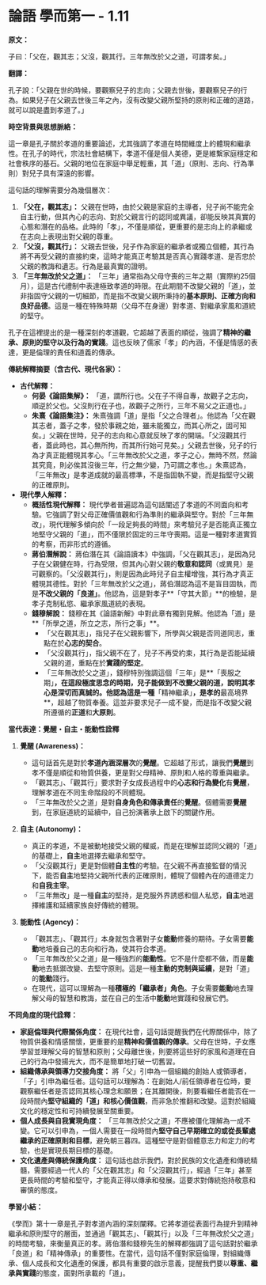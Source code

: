 # 論語 學而第一 - 1.11

**原文：**

子曰：「父在，觀其志；父沒，觀其行。三年無改於父之道，可謂孝矣。」

**翻譯：**

孔子說：「父親在世的時候，要觀察兒子的志向；父親去世後，要觀察兒子的行為。如果兒子在父親去世後三年之內，沒有改變父親所堅持的原則和正確的道路，就可以說是盡到孝道了。」

**時空背景與思想脈絡：**

這一章是孔子關於孝道的重要論述，尤其強調了孝道在時間維度上的體現和繼承性。在孔子的時代，宗法社會結構下，孝道不僅是個人美德，更是維繫家庭穩定和社會秩序的基石。父親的地位在家庭中舉足輕重，其「道」（原則、志向、行為準則）對兒子具有深遠的影響。

這句話的理解需要分為幾個層次：

1.  **「父在，觀其志」：** 父親在世時，由於父親是家庭的主導者，兒子尚不能完全自主行動，但其內心的志向、對於父親言行的認同或異議，卻能反映其真實的心態和潛在的品格。此時的「孝」，不僅是順從，更重要的是志向上的承繼或在志向上表現出對父親的尊重。
2.  **「父沒，觀其行」：** 父親去世後，兒子作為家庭的繼承者或獨立個體，其行為將不再受父親的直接約束，這時才能真正考驗其是否真心實踐孝道、是否忠於父親的教誨和遺志。行為是最真實的證明。
3.  **「三年無改於父之道」：** 「三年」通常指為父母守喪的三年之期（實際約25個月），這是古代禮制中表達極致孝道的時限。在此期間不改變父親的「道」，並非指固守父親的一切細節，而是指不改變父親所秉持的**基本原則、正確方向和良好品德**。這是一種在特殊時期（父母不在身邊）對孝道、對繼承家風和道統的堅守。

孔子在這裡提出的是一種深刻的孝道觀，它超越了表面的順從，強調了**精神的繼承、原則的堅守以及行為的實踐**。這也反映了儒家「孝」的內涵，不僅是情感的表達，更是倫理的責任和道義的傳承。

**傳統解釋摘要（含古代、現代各家）：**

*   **古代解釋：**
    *   **何晏《論語集解》：** 「道，謂所行也。父在子不得自專，故觀子之志向，順逆於父也。父沒則行在子也，故觀子之所行，三年不易父之正道也。」
    *   **朱熹《論語集注》：** 朱熹強調「道」是指「父之合理者」。他認為「父在觀其志者，蓋子之孝，發於事親之始，雖未能獨立，而其心所之，固可知矣。」父親在世時，兒子的志向和心意就反映了孝的開端。「父沒觀其行者，蓋此時也，其心無所拘，而其所行始可見矣。」父親去世後，兒子的行為才真正能體現其孝心。「三年無改於父之道，孝子之心，無時不然，然論其究竟，則必俟其沒後三年，行之無少變，乃可謂之孝也。」朱熹認為，「三年無改」是孝道成就的最高標準，不是指固執不變，而是指堅守父親的正確原則。
*   **現代學人解釋：**
    *   **概括性現代解釋：** 現代學者普遍認為這句話闡述了孝道的不同面向和考驗。它強調了對父母正確價值觀和行為準則的繼承與堅守。對於「三年無改」，現代理解多傾向於「一段足夠長的時間」來考驗兒子是否能真正獨立地堅守父親的「道」，而不僅限於固定的三年守喪期。這是一種對孝道實質的考察，而非形式的遵循。
    *   **蔣伯潛解說：** 蔣伯潛在其《論語讀本》中強調，「父在觀其志」，是因為兒子在父親健在時，行為受限，但其內心對父親的**敬意和認同**（或異見）是可觀察的。「父沒觀其行」，則是因為此時兒子自主權增強，其行為才真正體現其德性。對於「三年無改於父之道」，蔣伯潛認為這不是盲目固執，而是**不改父親的「良道」**。他認為，這是對孝子**「守其大節」**的檢驗，是孝子克制私慾、繼承家風道統的表現。
    *   **錢穆解說：** 錢穆在其《論語新解》中對此章有獨到見解。他認為「道」是**「所學之道，所立之志，所行之事」**。
        *   「父在觀其志」，指兒子在父親影響下，所學與父親是否同道同志，重點在於**心志的契合**。
        *   「父沒觀其行」，指父親不在了，兒子不再受約束，其行為是否能延續父親的道，重點在於**實踐的堅定**。
        *   「三年無改於父之道」，錢穆特別強調這個「三年」是**「喪服之期」**，在這段極度思念的時期，兒子能做到不改變父親的道，說明其孝心是深切而真誠的。他認為這是一種**「精神繼承」**，是孝的**最高境界**，超越了物質奉養。這並非要求兒子一成不變，而是指不改變父親所遵循的**正道**和**大原則**。

**當代表達：覺醒・自主・能動性詮釋**

1.  **覺醒 (Awareness)：**
    *   這句話首先是對於**孝道內涵深層次**的**覺醒**。它超越了形式，讓我們**覺醒**到孝不僅是順從和物質供養，更是對父母精神、原則和人格的尊重與繼承。
    *   「觀其志」、「觀其行」要求對子女成長過程中的**心志和行為變化**有**覺醒**，理解孝道在不同生命階段的不同體現。
    *   「三年無改於父之道」是對**自身角色和傳承責任**的**覺醒**。個體需要**覺醒**到，在家庭道統的延續中，自己扮演著承上啟下的關鍵作用。

2.  **自主 (Autonomy)：**
    *   真正的孝道，不是被動地接受父親的權威，而是在理解並認同父親的「道」的基礎上，**自主**地選擇去繼承和堅守。
    *   「父沒觀其行」更是對個體**自主性**的考驗。在父親不再直接監督的情況下，能否**自主**地堅持父親所代表的正確原則，體現了個體內在的道德定力和**自我主宰**。
    *   「三年無改」是一種**自主**的堅持，是克服外界誘惑和個人私慾，**自主**地選擇維護和延續家族良好傳統的體現。

3.  **能動性 (Agency)：**
    *   「觀其志」、「觀其行」本身就包含著對子女**能動**修養的期待。子女需要**能動**地培養自己的志向和行為，使其符合孝道。
    *   「三年無改於父之道」是一種強烈的**能動性**。它不是什麼都不做，而是**能動**地去抵禦改變、去堅守原則。這是一種**主動的克制與延續**，是對「道」的**能動**踐行。
    *   在現代，這可以理解為一種**積極的「繼承者」角色**。子女需要**能動**地去理解父母的智慧和教誨，並在自己的生活中**能動**地實踐和發展它們。

**不同角度的現代詮釋：**

*   **家庭倫理與代際關係角度：** 在現代社會，這句話提醒我們在代際關係中，除了物質供養和情感關懷，更重要的是**精神和價值觀的傳承**。父母在世時，子女應學習並理解父母的智慧和原則；父母離世後，則要將這些好的家風和道理在自己的行為中發揚光大，而不是簡單地打破一切舊習。
*   **組織傳承與領導力交接角度：** 將「父」引申為一個組織的創始人或領導者，「子」引申為繼任者。這句話可以理解為：在創始人/前任領導者在位時，要觀察繼任者是否認同其核心理念和願景；在其離開後，則要看繼任者能否在一段時間內**堅守組織的「道」和核心價值觀**，而非急於推翻和改變。這對於組織文化的穩定性和可持續發展至關重要。
*   **個人成長與自我實現角度：** 「三年無改於父之道」不應被僵化理解為一成不變。它可以引申為，一個人需要在一段時間內**堅守自己早期確立的或從長輩處繼承的正確原則和目標**，避免朝三暮四。這種堅守是對個體意志力和定力的考驗，也是實現長期目標的基礎。
*   **文化遺產與傳統保護角度：** 這句話也啟示我們，對於民族的文化遺產和傳統精髓，需要經過一代人的「父在觀其志」和「父沒觀其行」，經過「三年」甚至更長時間的考驗和堅守，才能真正得以傳承和發展。這要求對傳統抱持敬意和審慎的態度。

**學習小結：**

《學而》第十一章是孔子對孝道內涵的深刻闡釋。它將孝道從表面行為提升到精神繼承和原則堅守的層面，並通過「觀其志」、「觀其行」以及「三年無改於父之道」的時間考驗，來衡量真正的孝。蔣伯潛和錢穆先生的解釋都強調了這句話對於繼承「良道」和「精神傳承」的重要性。在當代，這句話不僅對家庭倫理，對組織傳承、個人成長和文化遺產的保護，都具有重要的啟示意義，提醒我們要以**尊重、繼承與實踐**的態度，面對所承載的「道」。